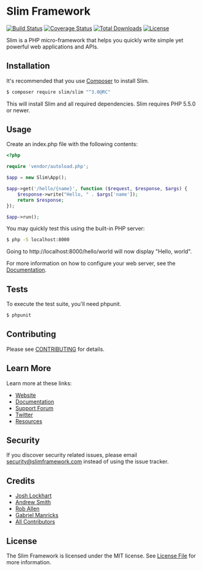 # Slim Framework

[![Build Status](https://travis-ci.org/slimphp/Slim.svg?branch=develop)](https://travis-ci.org/slimphp/Slim)
[![Coverage Status](https://coveralls.io/repos/slimphp/Slim/badge.svg?branch=develop)](https://coveralls.io/r/slimphp/Slim?branch=develop)
[![Total Downloads](https://poser.pugx.org/slim/slim/downloads)](https://packagist.org/packages/slim/slim)
[![License](https://poser.pugx.org/slim/slim/license)](https://packagist.org/packages/slim/slim)

Slim is a PHP micro-framework that helps you quickly write simple yet powerful web applications and APIs.

## Installation

It's recommended that you use [Composer](https://getcomposer.org/) to install Slim.

```bash
$ composer require slim/slim "^3.0@RC"
```

This will install Slim and all required dependencies. Slim requires PHP 5.5.0 or newer.

## Usage

Create an index.php file with the following contents:

```php
<?php

require 'vendor/autoload.php';

$app = new Slim\App();

$app->get('/hello/{name}', function ($request, $response, $args) {
    $response->write("Hello, " . $args['name']);
    return $response;
});

$app->run();
```

You may quickly test this using the built-in PHP server:
```bash
$ php -S localhost:8000
```

Going to http://localhost:8000/hello/world will now display "Hello, world".

For more information on how to configure your web server, see the [Documentation](http://www.slimframework.com/docs/start/web-servers.html).

## Tests

To execute the test suite, you'll need phpunit.

```bash
$ phpunit
```

## Contributing

Please see [CONTRIBUTING](CONTRIBUTING.md) for details.

## Learn More

Learn more at these links:

- [Website](http://www.slimframework.com)
- [Documentation](http://www.slimframework.com/docs/start/installation.html)
- [Support Forum](http://help.slimframework.com)
- [Twitter](https://twitter.com/slimphp)
- [Resources](https://github.com/xssc/awesome-slim)

## Security

If you discover security related issues, please email security@slimframework.com instead of using the issue tracker.

## Credits

- [Josh Lockhart](https://github.com/codeguy)
- [Andrew Smith](https://github.com/silentworks)
- [Rob Allen](https://github.com/akrabat)
- [Gabriel Manricks](https://github.com/gmanricks)
- [All Contributors](../../contributors)

## License

The Slim Framework is licensed under the MIT license. See [License File](LICENSE.md) for more information.
